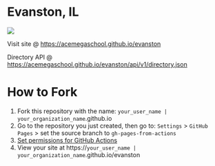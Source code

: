 # Evanston, IL

[![](../../workflows/gh-pages/badge.svg)](../../actions)


Visit site @ https://acemegaschool.github.io/evanston

Directory API @ https://acemegaschool.github.io/evanston/api/v1/directory.json

# How to Fork
1. Fork this repository with the name: `your_user_name | your_organization_name`.github.io
2. Go to the repository you just created, then go to: `Settings` > `GitHub Pages` > set the source branch to `gh-pages-from-actions`
3. [Set permissions for GitHub Actions](https://stackoverflow.com/questions/73687176/permission-denied-to-github-actionsbot-the-requested-url-returned-error-403)
4. View your site at https://`your_user_name | your_organization_name`.github.io/evanston
